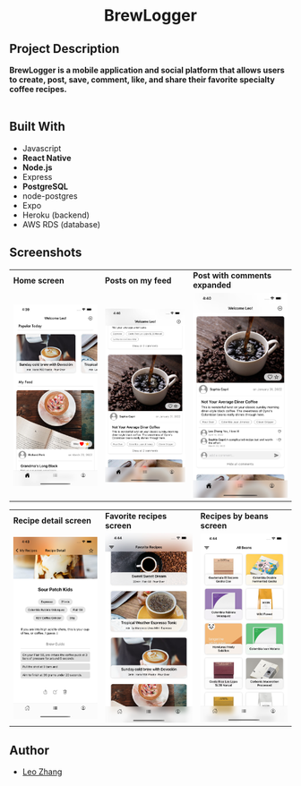 <h1 align="center">BrewLogger</h1>

## Project Description
<p><strong>BrewLogger is a mobile application and social platform that allows users to create, post, save, comment, like, and share their favorite specialty coffee recipes.</strong> <br/> <br/></p>

## Built With
- Javascript
- <strong> React Native </strong>
- <strong> Node.js </strong>
- Express
- <strong> PostgreSQL </strong>
- node-postgres
- Expo 
- Heroku (backend)
- AWS RDS (database)

## Screenshots
<!-- <div align="center">
  <img src="screenshots/home.png" height="800" style="margin: 50px;" />
  <img src="screenshots/home2.png" height="800" style="margin: 50px;"/>
  <img src="screenshots/home3.png" height="800" style="margin: 50px;"/>
  <img src="screenshots/recipe_detail.png" height="800" style="margin: 50px;"/>
  <img src="screenshots/favorite_recipes.png" height="800" style="margin: 50px;"/>
  <img src="screenshots/recipes_by_beans.png" height="800" style="margin: 50px;"/>
  <img src="screenshots/add_recipe.png" height="800" style="margin: 50px;"/>
  <img src="screenshots/add_recipe2.png" height="800" style="margin: 50px;"/>
</div>
 -->
 
 <table>
  <tr>
    <td><strong>Home screen</strong></td>
     <td><strong>Posts on my feed</strong></td>
     <td><strong>Post with comments expanded</strong></td>
  </tr>
  <tr>
    <td><img src="screenshots/home.png" ></td>
    <td><img src="screenshots/home2.png" ></td>
    <td><img src="screenshots/home3.png" ></td>
  </tr>
 </table>
  <table>
  <tr>
    <td><strong>Recipe detail screen</strong></td>
     <td><strong>Favorite recipes screen</strong></td>
     <td><strong>Recipes by beans screen</strong></td>
  </tr>
  <tr>
    <td><img src="screenshots/recipe_detail.png" ></td>
    <td><img src="screenshots/favorite_recipes.png" ></td>
    <td><img src="screenshots/recipes_by_beans.png" ></td>
  </tr>
 </table>


## Author
- [Leo Zhang](https://github.com/leozhvng23 "Leo Zhang")
